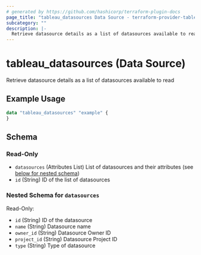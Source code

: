 ```yaml
---
# generated by https://github.com/hashicorp/terraform-plugin-docs
page_title: "tableau_datasources Data Source - terraform-provider-tableau"
subcategory: ""
description: |-
  Retrieve datasource details as a list of datasources available to read
---
```


# tableau_datasources (Data Source)

Retrieve datasource details as a list of datasources available to read

## Example Usage

```terraform
data "tableau_datasources" "example" {
}
```

<!-- schema generated by tfplugindocs -->
## Schema

### Read-Only

- `datasources` (Attributes List) List of datasources and their attributes (see [below for nested schema](#nestedatt--datasources))
- `id` (String) ID of the list of datasources

<a id="nestedatt--datasources"></a>
### Nested Schema for `datasources`

Read-Only:

- `id` (String) ID of the datasource
- `name` (String) Datasource name
- `owner_id` (String) Datasource Owner ID
- `project_id` (String) Datasource Project ID
- `type` (String) Type of datasource
